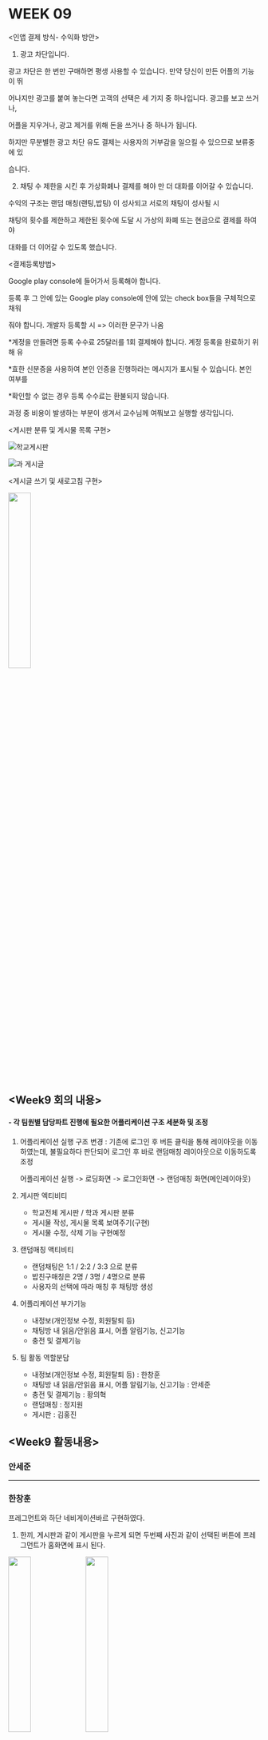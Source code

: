 # WEEK 09

<인앱 결제 방식- 수익화 방안>

1. 광고 차단입니다.

광고 차단은 한 번만 구매하면 평생 사용할 수 있습니다. 만약 당신이 만든 어플의 기능이 뛰

어나지만 광고를 붙여 놓는다면 고객의 선택은 세 가지 중 하나입니다. 광고를 보고 쓰거나, 

어플을 지우거나, 광고 제거를 위해 돈을 쓰거나 중 하나가 됩니다.

하지만 무분별한 광고 차단 유도 결제는 사용자의 거부감을 일으킬 수 있으므로 보류중에 있

습니다. 

2. 채팅 수 제한을 시킨 후 가상화폐나 결제를 해야 만 더 대화를 이어갈 수 있습니다.

수익의 구조는 랜덤 매칭(랜팅,밥팅) 이 성사되고 서로의 채팅이 성사될 시 

채팅의 횟수를 제한하고 제한된 횟수에 도달 시 가상의 화폐 또는 현금으로 결제를 하여야

대화를 더 이어갈 수 있도록 했습니다.

<결제등록방법> 

Google play console에 들어가서 등록해야 합니다.

등록 후 그 안에 있는 Google play console에 안에 있는 check box들을 구체적으로 채워 

줘야 합니다. 개발자 등록할 시 => 이러한 문구가 나옴

*계정을 만들려면 등록 수수료 25달러를 1회 결제해야 합니다. 계정 등록을 완료하기 위해 유

*효한 신분증을 사용하여 본인 인증을 진행하라는 메시지가 표시될 수 있습니다. 본인 여부를 

*확인할 수 없는 경우 등록 수수료는 환불되지 않습니다.

과정 중 비용이 발생하는 부분이 생겨서 교수님께 여쭤보고 실행할 생각입니다.

<게시판 분류 및 게시물 목록 구현>

![학교게시판](https://user-images.githubusercontent.com/29851704/116882130-09ba3180-ac5f-11eb-83e0-544406d66801.PNG)

![과 게시글](https://user-images.githubusercontent.com/29851704/116882141-0cb52200-ac5f-11eb-81d7-1c465a01188d.PNG)

<게시글 쓰기 및 새로고침 구현>

<img width="30%" src="https://user-images.githubusercontent.com/29851704/116882885-ec399780-ac5f-11eb-91ba-9f7ba7e93420.gif"/>




## <Week9 회의 내용>
#### - 각 팀원별 담당파트 진행에 필요한 어플리케이션 구조 세분화 및 조정

1. 어플리케이션 실행 구조 변경 : 기존에 로그인 후 버튼 클릭을 통해 레이아웃을 이동하였는데, 불필요하다 판단되어 로그인 후 바로 랜덤매칭 레이아웃으로 이동하도록 조정
    
    어플리케이션 실행 -> 로딩화면 -> 로그인화면 -> 랜덤매칭 화면(메인레이아웃)
   
2. 게시판 엑티비티

   - 학교전체 게시판 / 학과 게시판 분류
   - 게시물 작성, 게시물 목록 보여주기(구현)
   - 게시물 수정, 삭제 기능 구현예정
 
3. 랜덤매칭 액티비티

   - 랜덤채팅은 1:1 / 2:2 / 3:3 으로 분류
   - 밥친구매칭은 2명 / 3명 / 4명으로 분류
   - 사용자의 선택에 따라 매칭 후 채팅방 생성

4. 어플리케이션 부가기능

   - 내정보(개인정보 수정, 회원탈퇴 등)
   - 채팅방 내 읽음/안읽음 표시, 어플 알림기능, 신고기능
   - 충전 및 결제기능 

5. 팀 활동 역할분담
   - 내정보(개인정보 수정, 회원탈퇴 등) : 한창훈
   - 채팅방 내 읽음/안읽음 표시, 어플 알림기능, 신고기능 : 안세준
   - 충전 및 결제기능 : 황의혁
   - 랜덤매칭 : 정지원
   - 게시판 : 김홍진

## <Week9 활동내용>
### 안세준

-----------------------------------------------------------------------------------------------------------------------------------------------------------
### 한창훈
프레그먼트와 하단 네비게이션바르 구현하였다.

1. 한끼, 게시판과 같이 게시판을 누르게 되면 두번째 사진과 같이 선택된 버튼에 프레그먼트가 홈화면에 표시 된다.
<img width="30%" src="https://user-images.githubusercontent.com/79888537/116883894-117ad580-ac61-11eb-98c0-ee92b21c9917.png"/>  
<img width="30%" src="https://user-images.githubusercontent.com/79888537/116883739-e5f7eb00-ac60-11eb-9055-ba868874d90c.png"/>

2. 하단 네비게이션바르 누르면 게시판, 채팅과 같이 그에 맞는 화면이 fragment로 표시되게 된다.
<img width="30%" src="https://user-images.githubusercontent.com/79888537/116884125-56067100-ac61-11eb-965d-2c0b206a6405.png"/>  
<img width="30%" src="https://user-images.githubusercontent.com/79888537/116884141-5acb2500-ac61-11eb-85fd-357c5e28e361.png"/>

3. 만약 메인 버튼화면에서 게시판을 누르게 되며 네비게이션바에 home에 게시판이 오게된다. 게시판이 home으로 가고 원래 게시판이 있던 자리엔 한끼메뉴를 넣었다.
<img width="30%" src="https://user-images.githubusercontent.com/79888537/116885029-61a66780-ac62-11eb-94b0-b4e012bbea59.png"/> 
<img width="30%" src="https://user-images.githubusercontent.com/79888537/116885042-666b1b80-ac62-11eb-9ab4-40056a853058.png"/>

=> 하지만 이렇게 할 경우 메인엑티비티와 하단 네비게이션바가 중복되는 기능이 생기게 된다. 이 문제를 해결하기 위해 어플리케이션 실행 구조를 바꾸었다. 자세한 내용은 위에있는 <week 09 회의내용>에 나와있다.

-----------------------------------------------------------------------------------------------------------------------------------------------------------















